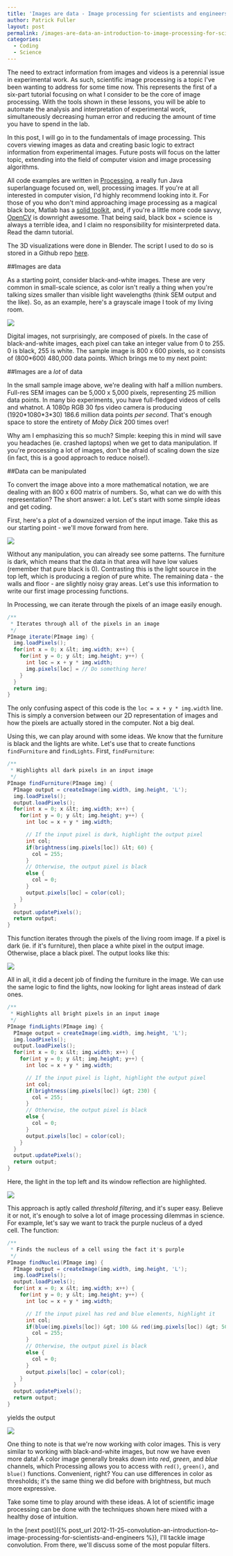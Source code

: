 ```yaml
---
title: 'Images are data - Image processing for scientists and engineers, Part 1'
author: Patrick Fuller
layout: post
permalink: /images-are-data-an-introduction-to-image-processing-for-scientists-and-engineers/
categories:
  - Coding
  - Science
---
```


The need to extract information from images and videos is a perennial issue in
experimental work. As such, scientific image processing is a topic I've been wanting
to address for some time now. This represents the first of a six-part tutorial
focusing on what I consider to be the core of image processing. With the tools
shown in these lessons, you will be able to automate the analysis and interpretation
of experimental work, simultaneously decreasing human error and reducing the amount
of time you have to spend in the lab.

In this post, I will go in to the fundamentals of image processing. This covers
viewing images as data and creating basic logic to extract information from experimental
images. Future posts will focus on the latter topic, extending into the field of
computer vision and image processing algorithms.

All code examples are written in [Processing](http://processing.org/), a really
fun Java superlanguage focused on, well, processing images. If you're at all
interested in computer vision, I'd highly recommend looking into it. For those of
you who don't mind approaching image processing as a magical black box, Matlab
has a [solid toolkit](http://www.mathworks.com/products/image/), and, if you're
a little more code savvy, [OpenCV](http://opencv.willowgarage.com/wiki/) is
downright awesome. That being said, black box + science is always a terrible idea,
and I claim no responsibility for misinterpreted data. Read the damn tutorial.

The 3D visualizations were done in Blender. The script I used to do so is stored
in a Github repo [here](https://github.com/patrickfuller/blender-image-pixels).

##Images are data

As a starting point, consider black-and-white images. These are very common in
small-scale science, as color isn't really a thing when you're talking sizes
smaller than visible light wavelengths (think SEM output and the like). So, as
an example, here's a grayscale image I took of my living room.

![](/img/living_room.png)

Digital images, not surprisingly, are composed of pixels. In the case of black-and-white
images, each pixel can take an integer value from 0 to 255. 0 is black, 255 is
white. The sample image is 800 x 600 pixels, so it consists of (800\*600) 480,000
data points. Which brings me to my next point:

##Images are a *lot* of data

In the small sample image above, we're dealing with half a million numbers.
Full-res SEM images can be 5,000 x 5,000 pixels, representing 25 million data
points. In many bio experiments, you have full-fledged videos of cells and whatnot.
A 1080p RGB 30 fps video camera is producing (1920\*1080\*3\*30) 186.6 million data
points *per second*. That's enough space to store the entirety of *Moby Dick* 200
times over!

Why am I emphasizing this so much? Simple: keeping this in mind will save you
headaches (ie. crashed laptops) when we get to data manipulation. If you're
processing a lot of images, don't be afraid of scaling down the size (in fact,
this is a good approach to reduce noise!).

##Data can be manipulated

To convert the image above into a more mathematical notation, we are dealing with
an 800 x 600 matrix of numbers. So, what can we do with this representation? The
short answer: a lot. Let's start with some simple ideas and get coding.

First, here's a plot of a downsized version of the input image. Take this as our
starting point - we'll move forward from here.

![](/img/living_room_3d.png)

Without any manipulation, you can already see some patterns. The furniture is dark,
which means that the data in that area will have low values (remember that pure
black is 0). Contrasting this is the light source in the top left, which is producing
a region of pure white. The remaining data - the walls and floor - are slightly
noisy gray areas. Let's use this information to write our first image processing
functions.

In Processing, we can iterate through the pixels of an image easily enough.

```java
/**
 * Iterates through all of the pixels in an image
 */
PImage iterate(PImage img) {
  img.loadPixels();
  for(int x = 0; x &lt; img.width; x++) {
    for(int y = 0; y &lt; img.height; y++) {
      int loc = x + y * img.width;
      img.pixels[loc] = // Do something here!
    }
  }
  return img;
}
```

The only confusing aspect of this code is the `loc = x + y * img.width` line.
This is simply a conversion between our 2D representation of images and how the
pixels are actually stored in the computer. Not a big deal.

Using this, we can play around with some ideas. We know that the furniture is
black and the lights are white. Let's use that to create functions `findFurniture`
and `findLights`. First, `findFurniture`:

```java
/**
 * Highlights all dark pixels in an input image
 */
PImage findFurniture(PImage img) {
  PImage output = createImage(img.width, img.height, 'L');
  img.loadPixels();
  output.loadPixels();
  for(int x = 0; x &lt; img.width; x++) {
    for(int y = 0; y &lt; img.height; y++) {
      int loc = x + y * img.width;

      // If the input pixel is dark, highlight the output pixel
      int col;
      if(brightness(img.pixels[loc]) &lt; 60) {
        col = 255;
      }
      // Otherwise, the output pixel is black
      else {
        col = 0;
      }
      output.pixels[loc] = color(col);
    }
  }
  output.updatePixels();
  return output;
}
```

This function iterates through the pixels of the living room image. If a pixel is
dark (ie. if it's furniture), then place a white pixel in the output image.
Otherwise, place a black pixel. The output looks like this:

![](/img/find_furniture.png)

All in all, it did a decent job of finding the furniture in the image. We can use
the same logic to find the lights, now looking for light areas instead of dark ones.

```java
/**
 * Highlights all bright pixels in an input image
 */
PImage findLights(PImage img) {
  PImage output = createImage(img.width, img.height, 'L');
  img.loadPixels();
  output.loadPixels();
  for(int x = 0; x &lt; img.width; x++) {
    for(int y = 0; y &lt; img.height; y++) {
      int loc = x + y * img.width;

      // If the input pixel is light, highlight the output pixel
      int col;
      if(brightness(img.pixels[loc]) &gt; 230) {
        col = 255;
      }
      // Otherwise, the output pixel is black
      else {
        col = 0;
      }
      output.pixels[loc] = color(col);
    }
  }
  output.updatePixels();
  return output;
}
```

Here, the light in the top left and its window reflection are highlighted.

![](/img/find_light.png)

This approach is aptly called *threshold filtering*, and it's super easy. Believe
it or not, it's enough to solve a lot of image processing dilemmas in science.
For example, let's say we want to track the purple nucleus of a dyed cell. The
function:

```java
/**
 * Finds the nucleus of a cell using the fact it's purple
 */
PImage findNuclei(PImage img) {
  PImage output = createImage(img.width, img.height, 'L');
  img.loadPixels();
  output.loadPixels();
  for(int x = 0; x &lt; img.width; x++) {
    for(int y = 0; y &lt; img.height; y++) {
      int loc = x + y * img.width;

      // If the input pixel has red and blue elements, highlight it
      int col;
      if(blue(img.pixels[loc]) &gt; 100 && red(img.pixels[loc]) &gt; 50) {
        col = 255;
      }
      // Otherwise, the output pixel is black
      else {
        col = 0;
      }
      output.pixels[loc] = color(col);
    }
  }
  output.updatePixels();
  return output;
}
```

yields the output

![](/img/cell_ratchet.png)

One thing to note is that we're now working with color images. This is very
similar to working with black-and-white images, but now we have even more data!
A color image generally breaks down into *red*, *green*, and *blue* channels,
which Processing allows you to access with `red()`, `green()`, and `blue()`
functions. Convenient, right? You can use differences in color as thresholds;
it's the same thing we did before with brightness, but much more expressive.

Take some time to play around with these ideas. A lot of scientific image processing
can be done with the techniques shown here mixed with a healthy dose of intuition.

In the [next post]({% post_url 2012-11-25-convolution-an-introduction-to-image-processing-for-scientists-and-engineers %}),
I'll tackle image convolution. From there, we'll discuss some of the most
popular filters.

